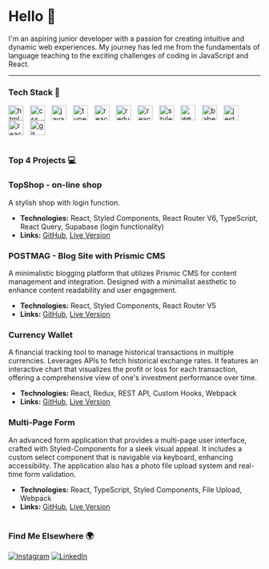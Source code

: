# Hello 👋

I'm an aspiring junior developer with a passion for creating intuitive and dynamic web experiences. My journey has led me from the fundamentals of language teaching to the exciting challenges of coding in JavaScript and React.

<hr/>

### Tech Stack 💼

<img align="left" alt="html logo" width="30px" style="padding-right: 10px;" src="https://cdn.jsdelivr.net/gh/devicons/devicon/icons/html5/html5-original.svg" />
<img align="left" alt="css logo" width="30px" style="padding-right: 10px;" src="https://cdn.jsdelivr.net/gh/devicons/devicon/icons/css3/css3-original.svg" />
<img align="left" alt="javascript logo" width="30px" style="padding-right: 10px;" src="https://cdn.jsdelivr.net/gh/devicons/devicon/icons/javascript/javascript-original.svg" />
<img align="left" alt="typescript logo" width="30px" style="padding-right: 10px;" src="https://cdn.jsdelivr.net/gh/devicons/devicon@latest/icons/typescript/typescript-original.svg" />
<img align="left" alt="react logo" width="30px" style="padding-right: 10px;" src="https://cdn.jsdelivr.net/gh/devicons/devicon/icons/react/react-original.svg" />
<img align="left" alt="redux logo" width="30px" style="padding-right: 10px;" src="https://cdn.jsdelivr.net/gh/devicons/devicon/icons/redux/redux-original.svg" />
<img align="left" alt="react query logo" width="30px" style="padding-right: 10px;" src="https://seeklogo.com/images/R/react-query-logo-1340EA4CE9-seeklogo.com.png" />
<img align="left" alt="styled-components logo" width="30px" style="padding-right: 10px;" alt="styled-components" src="https://raw.githubusercontent.com/styled-components/brand/master/styled-components.png">
<img align="left" alt="webpack logo" width="30px" style="padding-right: 10px;" src="https://cdn.jsdelivr.net/gh/devicons/devicon/icons/webpack/webpack-original.svg" />
<img align="left" alt="babel logo" width="30px" style="padding-right: 10px;" src="https://cdn.jsdelivr.net/gh/devicons/devicon/icons/babel/babel-original.svg" />
<img align="left" alt="jest logo" width="30px" style="padding-right: 10px;" src="https://cdn.jsdelivr.net/gh/devicons/devicon/icons/jest/jest-plain.svg" />
<img align="left" alt="react testing library logo" width="30px" style="padding-right: 10px;" src="https://testing-library.com/img/octopus-64x64.png" alt="An octopus representing the DOM Testing Library Logo">
<img align="left" alt="git logo" width="30px" style="padding-right: 10px;" src="https://cdn.jsdelivr.net/gh/devicons/devicon/icons/git/git-original.svg" />


<br clear="left"/>

#

### Top 4 Projects 💻

### TopShop - on-line shop
A stylish shop with login function. 

- **Technologies:** React, Styled Components, React Router V6, TypeScript, React Query, Supabase (login functionality)
- **Links:** [GitHub](https://github.com/yakksiek/top-shop), [Live Version](https://top-shop-sooty.vercel.app/women)

### POSTMAG - Blog Site with Prismic CMS
A minimalistic blogging platform that utilizes Prismic CMS for content management and integration. Designed with a minimalist aesthetic to enhance content readability and user engagement.

- **Technologies:** React, Styled Components, React Router V5
- **Links:** [GitHub](https://github.com/yakksiek/blog-prismic-cms), [Live Version](https://yakksiek.github.io/blog-prismic-cms/#/)

### Currency Wallet
A financial tracking tool to manage historical transactions in multiple currencies. Leverages APIs to fetch historical exchange rates. It features an interactive chart that visualizes the profit or loss for each transaction, offering a comprehensive view of one's investment performance over time.

- **Technologies:** React, Redux, REST API, Custom Hooks, Webpack
- **Links:** [GitHub](https://github.com/yakksiek/currency-wallet), [Live Version](https://remarkable-cupcake-c5f750.netlify.app)

### Multi-Page Form
An advanced form application that provides a multi-page user interface, crafted with Styled-Components for a sleek visual appeal. It includes a custom select component that is navigable via keyboard, enhancing accessibility. The application also has a photo file upload system and real-time form validation.

- **Technologies:** React, TypeScript, Styled Components, File Upload, Webpack
- **Links:** [GitHub](https://github.com/yakksiek/multistep-form), [Live Version](https://yakksiek.github.io/multistep-form/)

#

### Find Me Elsewhere 🌍

[![Instagram](https://img.shields.io/badge/-Instagram-E4405F?style=flat&logo=instagram&logoColor=white)](https://www.instagram.com/yakksiek)
[![LinkedIn](https://img.shields.io/badge/-LinkedIn-0A66C2?style=flat&logo=linkedin&logoColor=white)](https://www.linkedin.com/in/marcin-kulbicki)
